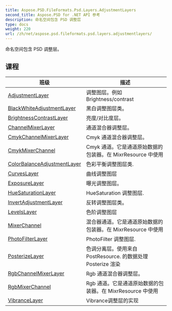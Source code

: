 ```yaml
---
title: Aspose.PSD.FileFormats.Psd.Layers.AdjustmentLayers
second_title: Aspose.PSD for .NET API 参考
description: 命名空间包含 PSD 调整层
type: docs
weight: 220
url: /zh/net/aspose.psd.fileformats.psd.layers.adjustmentlayers/
---
```

命名空间包含 PSD 调整层。

## 课程

| 班级 | 描述 |
| --- | --- |
| [AdjustmentLayer](./adjustmentlayer/) | 调整图层。例如 Brightness/contrast |
| [BlackWhiteAdjustmentLayer](./blackwhiteadjustmentlayer/) | 黑白调整图层类。 |
| [BrightnessContrastLayer](./brightnesscontrastlayer/) | 亮度/对比度层。 |
| [ChannelMixerLayer](./channelmixerlayer/) | 通道混合器调整层。 |
| [CmykChannelMixerLayer](./cmykchannelmixerlayer/) | Cmyk 通道混合器调整层。 |
| [CmykMixerChannel](./cmykmixerchannel/) | Cmyk 通道。它是通道原始数据的包装器。在 MixrResource 中使用 |
| [ColorBalanceAdjustmentLayer](./colorbalanceadjustmentlayer/) | 色彩平衡调整图层类. |
| [CurvesLayer](./curveslayer/) | 曲线调整图层 |
| [ExposureLayer](./exposurelayer/) | 曝光调整图层。 |
| [HueSaturationLayer](./huesaturationlayer/) | HueSaturation 调整图层. |
| [InvertAdjustmentLayer](./invertadjustmentlayer/) | 反转调整图层类。 |
| [LevelsLayer](./levelslayer/) | 色阶调整图层 |
| [MixerChannel](./mixerchannel/) | 混合器通道。它是通道原始数据的包装器。在 MixrResource 中使用 |
| [PhotoFilterLayer](./photofilterlayer/) | PhotoFilter 调整图层. |
| [PosterizeLayer](./posterizelayer/) | 色调分离层。使用来自 PostResource. 的数据处理 Posterize 渲染 |
| [RgbChannelMixerLayer](./rgbchannelmixerlayer/) | Rgb 通道混合器调整层。 |
| [RgbMixerChannel](./rgbmixerchannel/) | Rgb 通道。它是通道原始数据的包装器。在 MixrResource 中使用 |
| [VibranceLayer](./vibrancelayer/) | Vibrance调整层的实现 |


